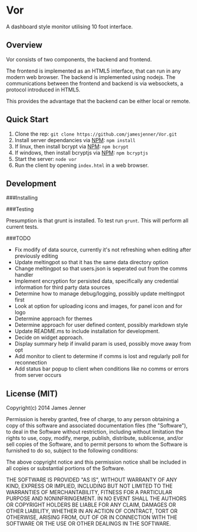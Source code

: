 Vor
===

A dashboard style monitor utilising 10 foot interface.

Overview
------
Vor consists of two components, the backend and frontend.

The frontend is implemented as an HTML5 interface, that can run in any modern web browser. The backend is implemented using nodejs. 
The communications between the frontend and backend is via websockets, a protocol introduced in HTML5.

This provides the advantage that the backend can be either local or remote. 

Quick Start
-------

1. Clone the rep: `git clone https://github.com/jamesjenner/Vor.git`
2. Install server dependancies via [NPM](http://www.npmjs.org/): `npm install`
3. If linux, then install bcrypt via [NPM](http://www.npmjs.org/): `npm bcrypt`
4. If windows, then install bcryptjs via [NPM](http://www.npmjs.org/): `npm bcryptjs`
5. Start the server: `node vor`
6. Run the client by opening `index.html` in a web browser.

Development
------

###Installing


###Testing

Presumption is that grunt is installed. To test run `grunt`. This will perform all current tests.


###TODO

* Fix modify of data source, currently it's not refreshing when editing after previously editing
* Update meltingpot so that it has the same data directory option
* Change meltingpot so that users.json is seperated out from the comms handler
* Implement encryption for persisted data, specifically any credential information for third party data sources
* Determine how to manage debug/logging, possibly update meltingpot first
* Look at option for uploading icons and images, for panel icon and for logo
* Determine approach for themes
* Determine approach for user defined content, possibly markdown style
* Update README.ms to include installation for development.
* Decide on widget approach.
* Display summary help if invalid param is used, possibly move away from opt
* Add monitor to client to determine if comms is lost and regularly poll for reconnection
* Add status bar popup to client when conditions like no comms or errors from server occurs

License (MIT)
---------
Copyright(c) 2014 James Jenner

Permission is hereby granted, free of charge, to any person obtaining a copy
of this software and associated documentation files (the "Software"), to deal
in the Software without restriction, including without limitation the rights
to use, copy, modify, merge, publish, distribute, sublicense, and/or sell
copies of the Software, and to permit persons to whom the Software is
furnished to do so, subject to the following conditions:

The above copyright notice and this permission notice shall be included in all
copies or substantial portions of the Software.

THE SOFTWARE IS PROVIDED "AS IS", WITHOUT WARRANTY OF ANY KIND, EXPRESS OR
IMPLIED, INCLUDING BUT NOT LIMITED TO THE WARRANTIES OF MERCHANTABILITY,
FITNESS FOR A PARTICULAR PURPOSE AND NONINFRINGEMENT. IN NO EVENT SHALL THE
AUTHORS OR COPYRIGHT HOLDERS BE LIABLE FOR ANY CLAIM, DAMAGES OR OTHER
LIABILITY, WHETHER IN AN ACTION OF CONTRACT, TORT OR OTHERWISE, ARISING FROM,
OUT OF OR IN CONNECTION WITH THE SOFTWARE OR THE USE OR OTHER DEALINGS IN THE
SOFTWARE.
